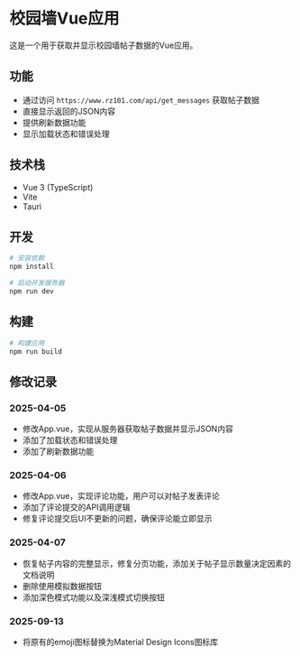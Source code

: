 # 校园墙Vue应用

这是一个用于获取并显示校园墙帖子数据的Vue应用。

## 功能

- 通过访问 `https://www.rz101.com/api/get_messages` 获取帖子数据
- 直接显示返回的JSON内容
- 提供刷新数据功能
- 显示加载状态和错误处理

## 技术栈

- Vue 3 (TypeScript)
- Vite
- Tauri

## 开发

```bash
# 安装依赖
npm install

# 启动开发服务器
npm run dev
```

## 构建

```bash
# 构建应用
npm run build
```

## 修改记录

### 2025-04-05
- 修改App.vue，实现从服务器获取帖子数据并显示JSON内容
- 添加了加载状态和错误处理
- 添加了刷新数据功能

### 2025-04-06
- 修改App.vue，实现评论功能，用户可以对帖子发表评论
- 添加了评论提交的API调用逻辑
- 修复评论提交后UI不更新的问题，确保评论能立即显示

### 2025-04-07
- 恢复帖子内容的完整显示，修复分页功能，添加关于帖子显示数量决定因素的文档说明
- 删除使用模拟数据按钮
- 添加深色模式功能以及深浅模式切换按钮

### 2025-09-13
- 将原有的emoji图标替换为Material Design Icons图标库
